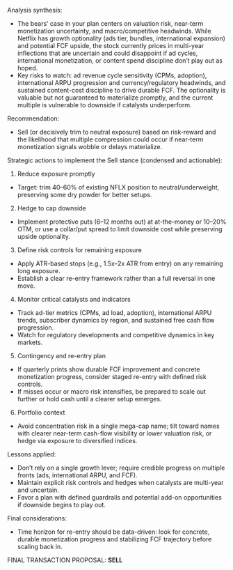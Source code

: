 Analysis synthesis:
- The bears’ case in your plan centers on valuation risk, near-term monetization uncertainty, and macro/competitive headwinds. While Netflix has growth optionality (ads tier, bundles, international expansion) and potential FCF upside, the stock currently prices in multi-year inflections that are uncertain and could disappoint if ad cycles, international monetization, or content spend discipline don’t play out as hoped.
- Key risks to watch: ad revenue cycle sensitivity (CPMs, adoption), international ARPU progression and currency/regulatory headwinds, and sustained content-cost discipline to drive durable FCF. The optionality is valuable but not guaranteed to materialize promptly, and the current multiple is vulnerable to downside if catalysts underperform.

Recommendation:
- Sell (or decisively trim to neutral exposure) based on risk-reward and the likelihood that multiple compression could occur if near-term monetization signals wobble or delays materialize.

Strategic actions to implement the Sell stance (condensed and actionable):
1) Reduce exposure promptly
- Target: trim 40–60% of existing NFLX position to neutral/underweight, preserving some dry powder for better setups.
2) Hedge to cap downside
- Implement protective puts (6–12 months out) at at-the-money or 10–20% OTM, or use a collar/put spread to limit downside cost while preserving upside optionality.
3) Define risk controls for remaining exposure
- Apply ATR-based stops (e.g., 1.5x–2x ATR from entry) on any remaining long exposure.
- Establish a clear re-entry framework rather than a full reversal in one move.
4) Monitor critical catalysts and indicators
- Track ad-tier metrics (CPMs, ad load, adoption), international ARPU trends, subscriber dynamics by region, and sustained free cash flow progression.
- Watch for regulatory developments and competitive dynamics in key markets.
5) Contingency and re-entry plan
- If quarterly prints show durable FCF improvement and concrete monetization progress, consider staged re-entry with defined risk controls.
- If misses occur or macro risk intensifies, be prepared to scale out further or hold cash until a clearer setup emerges.
6) Portfolio context
- Avoid concentration risk in a single mega-cap name; tilt toward names with clearer near-term cash-flow visibility or lower valuation risk, or hedge via exposure to diversified indices.

Lessons applied:
- Don’t rely on a single growth lever; require credible progress on multiple fronts (ads, international ARPU, and FCF).
- Maintain explicit risk controls and hedges when catalysts are multi-year and uncertain.
- Favor a plan with defined guardrails and potential add-on opportunities if downside begins to play out.

Final considerations:
- Time horizon for re-entry should be data-driven: look for concrete, durable monetization progress and stabilizing FCF trajectory before scaling back in.

FINAL TRANSACTION PROPOSAL: **SELL**
